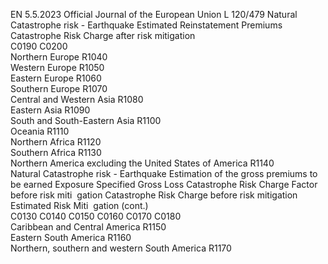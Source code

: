 EN  5.5.2023 Official Journal of the European Union L 120/479
 Natural Catastrophe risk - Earthquake  Estimated Reinstatement 
Premiums  Catastrophe Risk Charge 
after risk mitigation  
C0190  C0200  
Northern Europe  R1040  
Western Europe  R1050  
Eastern Europe  R1060  
Southern Europe  R1070  
Central and Western Asia  R1080  
Eastern Asia  R1090  
South and South-Eastern Asia  R1100  
Oceania  R1110  
Northern Africa  R1120  
Southern Africa  R1130  
Northern America excluding the United States of America  R1140  
Natural Catastrophe risk - Earthquake  Estimation of the 
gross premiums to 
be earned  Exposure  Specified Gross 
Loss  Catastrophe Risk 
Charge Factor 
before risk miti ­
gation  Catastrophe 
Risk Charge 
before risk 
mitigation  Estimated Risk Miti ­
gation  (cont.)  
C0130  C0140  C0150  C0160  C0170  C0180  
Caribbean and Central America  R1150  
Eastern South America  R1160  
Northern, southern and western South 
America  R1170